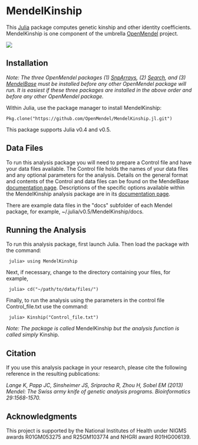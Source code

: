 # MendelKinship

This [Julia](http://julialang.org/) package computes genetic kinship and other identity coefficients. MendelKinship is one component of the umbrella [OpenMendel](https://openmendel.github.io) project.

[![](https://img.shields.io/badge/docs-current-blue.svg)](https://OpenMendel.github.io/MendelKinship.jl)

## Installation

*Note: The three OpenMendel packages (1) [SnpArrays](https://openmendel.github.io/SnpArrays.jl/latest/), (2) [Search](https://openmendel.github.io/Search.jl), and (3) [MendelBase](https://openmendel.github.io/MendelBase.jl) must be installed before any other OpenMendel package will run. It is easiest if these three packages are installed in the above order and before any other OpenMendel package.*

Within Julia, use the package manager to install MendelKinship:

    Pkg.clone("https://github.com/OpenMendel/MendelKinship.jl.git")

This package supports Julia v0.4 and v0.5.

## Data Files

To run this analysis package you will need to prepare a Control file and have your data files available. The Control file holds the names of your data files and any optional parameters for the analysis. Details on the general format and contents of the Control and data files can be found on the MendelBase [documentation page](https://openmendel.github.io/MendelBase.jl). Descriptions of the specific options available within the MendelKinship analysis package are in its [documentation page](https://openmendel.github.io/MendelKinship.jl).

There are example data files in the "docs" subfolder of each Mendel package, for example, ~/.julia/v0.5/MendelKinship/docs.

## Running the Analysis

To run this analysis package, first launch Julia. Then load the package with the command:

     julia> using MendelKinship

Next, if necessary, change to the directory containing your files, for example,

     julia> cd("~/path/to/data/files/")

Finally, to run the analysis using the parameters in the control file Control_file.txt use the command:

     julia> Kinship("Control_file.txt")

*Note: The package is called* MendelKinship *but the analysis function is called simply* Kinship.

## Citation

If you use this analysis package in your research, please cite the following reference in the resulting publications:

*Lange K, Papp JC, Sinsheimer JS, Sripracha R, Zhou H, Sobel EM (2013) Mendel: The Swiss army knife of genetic analysis programs. Bioinformatics 29:1568-1570.*

<!--- ## Contributing
We welcome contributions to this Open Source project. To contribute, follow this procedure ... --->

## Acknowledgments

This project is supported by the National Institutes of Health under NIGMS awards R01GM053275 and R25GM103774 and NHGRI award R01HG006139.
